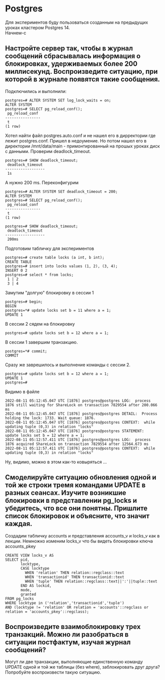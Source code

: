 # Postgres
Для экспериментов буду пользоваться созданным на предыдущих уроках кластером Postgres 14.  
Начнем-с  
## Настройте сервер так, чтобы в журнал сообщений сбрасывалась информация о блокировках, удерживаемых более 200 миллисекунд. Воспроизведите ситуацию, при которой в журнале появятся такие сообщения.
Подключились и выполнили:
```
postgres=# ALTER SYSTEM SET log_lock_waits = on;
ALTER SYSTEM
postgres=# SELECT pg_reload_conf();
 pg_reload_conf
----------------
 t
(1 row)
```
Хотел найти файл postgres.auto.conf и не нашел его в дирректории где лежит postgres.conf. Пришел в недоумение.
Но потом нашел его в директории /mnt/data/main - примонтированный на прошых уроках диск с данными.
Проверим deadlock_timeout.
```
postgres=# SHOW deadlock_timeout;
 deadlock_timeout
------------------
 1s
```
А нужно 200 ms.
Переконфигурим
```
postgres=# ALTER SYSTEM SET deadlock_timeout = 200;
ALTER SYSTEM
postgres=# SELECT pg_reload_conf();
 pg_reload_conf
----------------
 t
(1 row)

postgres=# SHOW deadlock_timeout;
 deadlock_timeout
------------------
 200ms
```
Подготовим табличку для экспериментов
```
postgres=# create table locks (a int, b int);
CREATE TABLE
postgres=# insert into locks values (1, 2), (3, 4);
INSERT 0 2
postgres=# select * from locks;
 1 | 2
 3 | 4
```
Замутим "долгую" блокировку в сессии 1
```
postgres=# begin;
BEGIN
postgres=*# update locks set b = 11 where a = 1;
UPDATE 1
```
В сессии 2 сядем на блокировку
```
postgres=# update locks set b = 12 where a = 1;
```
В сессии 1 завершим транзакцию.
```
postgres=*# commit;
COMMIT
```
Сразу же заврешилось и выполнение команды с сессии 2.
```
postgres=# update locks set b = 12 where a = 1;
UPDATE 1
postgres=#
```
Видимо в файле 
```
2022-08-11 05:12:45.047 UTC [1876] postgres@postgres LOG:  process 1876 still waiting for ShareLock on transaction 7829554 after 200.066 ms
2022-08-11 05:12:45.047 UTC [1876] postgres@postgres DETAIL:  Process holding the lock: 1733. Wait queue: 1876.
2022-08-11 05:12:45.047 UTC [1876] postgres@postgres CONTEXT:  while updating tuple (0,3) in relation "locks"
2022-08-11 05:12:45.047 UTC [1876] postgres@postgres STATEMENT:  update locks set b = 12 where a = 1;
2022-08-11 05:12:57.411 UTC [1876] postgres@postgres LOG:  process 1876 acquired ShareLock on transaction 7829554 after 12564.673 ms
2022-08-11 05:12:57.411 UTC [1876] postgres@postgres CONTEXT:  while updating tuple (0,3) in relation "locks"
```
Ну, видимо, можно в этом как-то ковыряться ...
## Смоделируйте ситуацию обновления одной и той же строки тремя командами UPDATE в разных сеансах. Изучите возникшие блокировки в представлении pg_locks и убедитесь, что все они понятны. Пришлите список блокировок и объясните, что значит каждая.
Создадим табличку accounts и представления accounts_v и locks_v как в лекции.
Немножко изменим locks_v что бы видеть блокировки ключа accounts_pkey
```
CREATE VIEW locks_v AS
SELECT pid,
       locktype,
       CASE locktype
         WHEN 'relation' THEN relation::regclass::text
         WHEN 'transactionid' THEN transactionid::text
         WHEN 'tuple' THEN relation::regclass::text||':'||tuple::text
       END AS lockid,
       mode,
       granted
FROM pg_locks
WHERE locktype in ('relation','transactionid','tuple')
AND (locktype != 'relation' OR relation = 'accounts'::regclass or relation = 'accounts_pkey'::regclass);
```



## Воспроизведите взаимоблокировку трех транзакций. Можно ли разобраться в ситуации постфактум, изучая журнал сообщений?
Могут ли две транзакции, выполняющие единственную команду UPDATE одной и той же таблицы (без where), заблокировать друг друга?
Попробуйте воспроизвести такую ситуацию.
